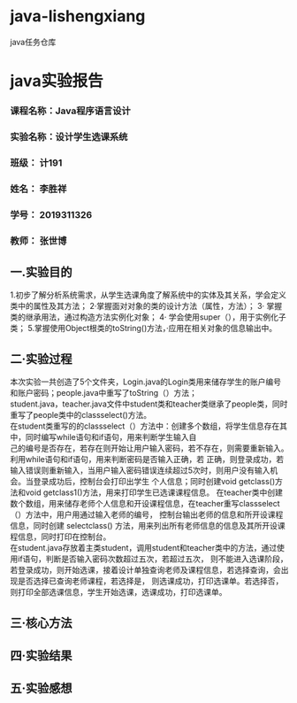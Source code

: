 # java-lishengxiang
java任务仓库
# java实验报告
###  课程名称：Java程序语言设计
### 实验名称：设计学生选课系统
### 班级： 计191
### 姓名： 李胜祥 
### 学号： 2019311326
### 教师： 张世博
## 一.实验目的
1.初步了解分析系统需求，从学生选课角度了解系统中的实体及其关系，学会定义类中的属性及其方法；
2·掌握面对对象的类的设计方法（属性，方法）；
3· 掌握类的继承用法，通过构造方法实例化对象；
4· 学会使用super（），用于实例化子类；
5.掌握使用Object根类的toString()方法，·应用在相关对象的信息输出中。
## 二·实验过程
  本次实验一共创造了5个文件夹，Login.java的Login类用来储存学生的账户编号和账户密码；people.java中重写了toString（）方法；  
  student.java，teacher.java文件中student类和teacher类继承了people类，同时重写了people类中的classselect()方法。  
  在student类重写的的classselect（）方法中：创建多个数组，将学生信息存在其中，同时编写while语句和if语句，用来判断学生输入自  
  己的编号是否存在，若存在则开始让用户输入密码，若不存在，则需要重新输入。利用while语句和if语句，用来判断密码是否输入正确，若
  正确，则登录成功，若输入错误则重新输入，当用户输入密码错误连续超过5次时，则用户没有输入机会。当登录成功后，控制台会打印出学生
  个人信息；同时创建void getclass()方法和void getclass1()方法，用来打印学生已选课课程信息。
  在teacher类中创建数个数组，用来储存老师个人信息和开设课程信息，在teacher重写classselect（）方法中，用户用通过输入老师的编号，
  控制台输出老师的信息和所开设课程信息，同时创建 selectclass() 方法，用来列出所有老师信息的信息及其所开设课程信息，同时打印在控制台。  
  在student.java存放着主类student，调用student和teacher类中的方法，通过使用if语句，判断是否输入密码次数超过五次，若超过五次，
  则不能进入选课阶段，若登录成功，则开始选课，接着设计单独查询老师及课程信息，若选择查询，会出现是否选择已查询老师课程，若选择是，
  则选课成功，打印选课单。若选择否，则打印全部选课信息，学生开始选课，选课成功，打印选课单。
## 三·核心方法

## 四·实验结果

## 五·实验感想
